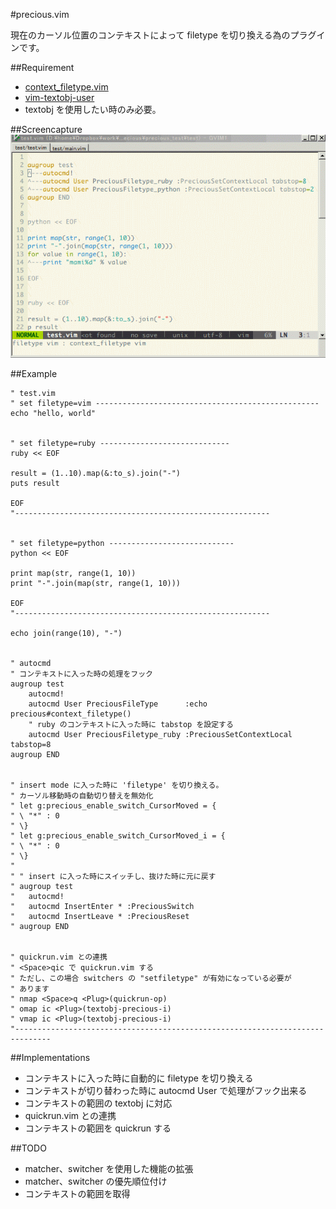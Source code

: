 #precious.vim

現在のカーソル位置のコンテキストによって filetype を切り換える為のプラグインです。


##Requirement

* [context_filetype.vim](https://github.com/Shougo/context_filetype.vim)
* [vim-textobj-user](https://github.com/kana/vim-textobj-user)
 * textobj を使用したい時のみ必要。



##Screencapture
![capture](images/capture.gif)



##Example

```vim
" test.vim
" set filetype=vim --------------------------------------------------
echo "hello, world"


" set filetype=ruby -----------------------------
ruby << EOF

result = (1..10).map(&:to_s).join("-")
puts result

EOF
"---------------------------------------------------------


" set filetype=python ----------------------------
python << EOF

print map(str, range(1, 10))
print "-".join(map(str, range(1, 10)))

EOF
"---------------------------------------------------------

echo join(range(10), "-")


" autocmd
" コンテキストに入った時の処理をフック
augroup test
	autocmd!
	autocmd User PreciousFileType      :echo precious#context_filetype()
	" ruby のコンテキストに入った時に tabstop を設定する
	autocmd User PreciousFiletype_ruby :PreciousSetContextLocal tabstop=8
augroup END


" insert mode に入った時に 'filetype' を切り換える。
" カーソル移動時の自動切り替えを無効化
" let g:precious_enable_switch_CursorMoved = {
" \	"*" : 0
" \}
" let g:precious_enable_switch_CursorMoved_i = {
" \	"*" : 0
" \}
" 
" " insert に入った時にスイッチし、抜けた時に元に戻す
" augroup test
" 	autocmd!
" 	autocmd InsertEnter * :PreciousSwitch
" 	autocmd InsertLeave * :PreciousReset
" augroup END


" quickrun.vim との連携
" <Space>qic で quickrun.vim する
" ただし、この場合 switchers の "setfiletype" が有効になっている必要が
" あります
" nmap <Space>q <Plug>(quickrun-op)
" omap ic <Plug>(textobj-precious-i)
" vmap ic <Plug>(textobj-precious-i)
"------------------------------------------------------------------------------
```


##Implementations

* コンテキストに入った時に自動的に filetype を切り換える
* コンテキストが切り替わった時に autocmd User で処理がフック出来る
* コンテキストの範囲の textobj に対応
* quickrun.vim との連携
 * コンテキストの範囲を quickrun する


##TODO

* matcher、switcher を使用した機能の拡張
* matcher、switcher の優先順位付け
* コンテキストの範囲を取得


